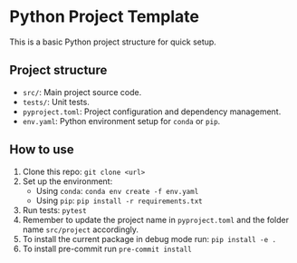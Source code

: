 # Python Project Template

This is a basic Python project structure for quick setup.

## Project structure

- `src/`: Main project source code.
- `tests/`: Unit tests.
- `pyproject.toml`: Project configuration and dependency management.
- `env.yaml`: Python environment setup for `conda` or `pip`.

## How to use

1. Clone this repo: `git clone <url>`
2. Set up the environment:
   - Using `conda`: `conda env create -f env.yaml`
   - Using `pip`: `pip install -r requirements.txt`
3. Run tests: `pytest`
4. Remember to update the project name in `pyproject.toml` and the folder name `src/project` accordingly.
5. To install the current package in debug mode run: `pip install -e .`
6. To install pre-commit run `pre-commit install`